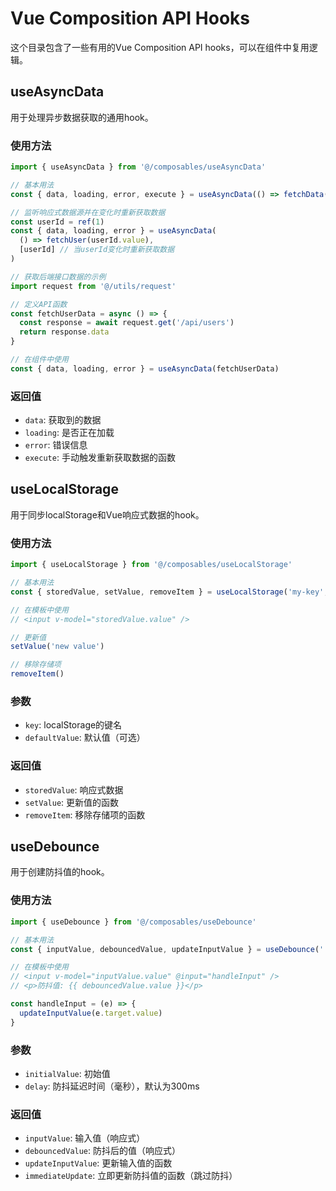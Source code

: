 # Vue Composition API Hooks

这个目录包含了一些有用的Vue Composition API hooks，可以在组件中复用逻辑。

## useAsyncData

用于处理异步数据获取的通用hook。

### 使用方法

```javascript
import { useAsyncData } from '@/composables/useAsyncData'

// 基本用法
const { data, loading, error, execute } = useAsyncData(() => fetchData())

// 监听响应式数据源并在变化时重新获取数据
const userId = ref(1)
const { data, loading, error } = useAsyncData(
  () => fetchUser(userId.value),
  [userId] // 当userId变化时重新获取数据
)

// 获取后端接口数据的示例
import request from '@/utils/request'

// 定义API函数
const fetchUserData = async () => {
  const response = await request.get('/api/users')
  return response.data
}

// 在组件中使用
const { data, loading, error } = useAsyncData(fetchUserData)
```

### 返回值

- `data`: 获取到的数据
- `loading`: 是否正在加载
- `error`: 错误信息
- `execute`: 手动触发重新获取数据的函数

## useLocalStorage

用于同步localStorage和Vue响应式数据的hook。

### 使用方法

```javascript
import { useLocalStorage } from '@/composables/useLocalStorage'

// 基本用法
const { storedValue, setValue, removeItem } = useLocalStorage('my-key', 'default-value')

// 在模板中使用
// <input v-model="storedValue.value" />

// 更新值
setValue('new value')

// 移除存储项
removeItem()
```

### 参数

- `key`: localStorage的键名
- `defaultValue`: 默认值（可选）

### 返回值

- `storedValue`: 响应式数据
- `setValue`: 更新值的函数
- `removeItem`: 移除存储项的函数

## useDebounce

用于创建防抖值的hook。

### 使用方法

```javascript
import { useDebounce } from '@/composables/useDebounce'

// 基本用法
const { inputValue, debouncedValue, updateInputValue } = useDebounce('', 300)

// 在模板中使用
// <input v-model="inputValue.value" @input="handleInput" />
// <p>防抖值: {{ debouncedValue.value }}</p>

const handleInput = (e) => {
  updateInputValue(e.target.value)
}
```

### 参数

- `initialValue`: 初始值
- `delay`: 防抖延迟时间（毫秒），默认为300ms

### 返回值

- `inputValue`: 输入值（响应式）
- `debouncedValue`: 防抖后的值（响应式）
- `updateInputValue`: 更新输入值的函数
- `immediateUpdate`: 立即更新防抖值的函数（跳过防抖）
